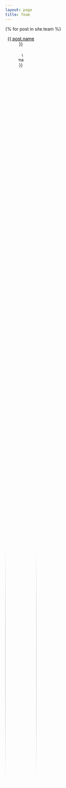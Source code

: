 ```yaml
---
layout: page
title: Team
---
```


<div  class="posts">
{% for post in site.team %}
<article style="text-align: center; width: 10%; min-width: 100px;">
    <p><a style="color: black; font-weight: 400;" href="{{ post.url  | absolute_url }}">{{ post.name }}</a></p>
            <a href="{{ post.url  | absolute_url }}" class="image">
                <picture>
                <img src="{{ post.image | absolute_url }}" alt="{{ post.image-alt }}" style="border-radius: 50%; width: 100%;"  />
                </picture> 
                <p style="margin-top: 10px; color: #444444;">{{ post.description }}</p>
            </a>
        </article>
  {% endfor %}
</div>  
